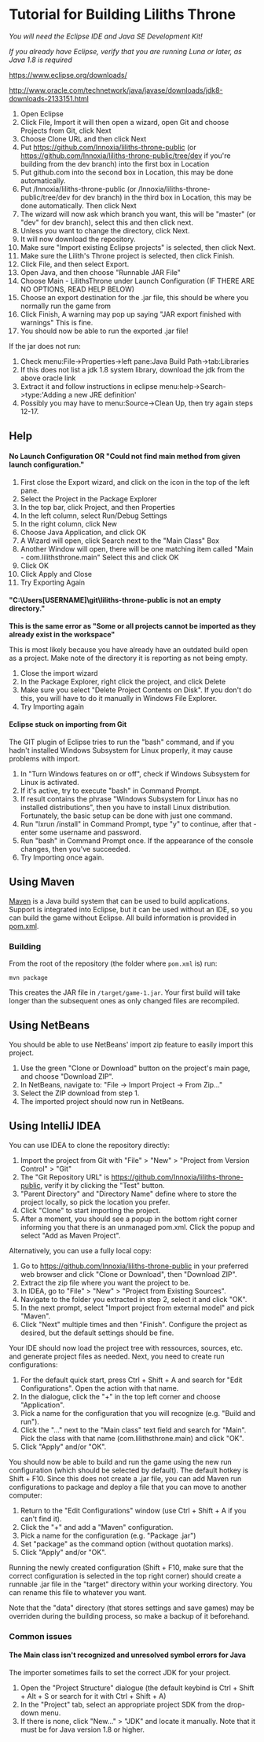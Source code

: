 # **Tutorial for Building Liliths Throne**

*You will need the Eclipse IDE and Java SE Development Kit!*

*If you already have Eclipse, verify that you are running Luna or later, as Java 1.8 is required*

https://www.eclipse.org/downloads/

http://www.oracle.com/technetwork/java/javase/downloads/jdk8-downloads-2133151.html


1. Open Eclipse
2. Click File, Import it will then open a wizard, open Git and choose Projects from Git, click Next
3. Choose Clone URL and then click Next
4. Put https://github.com/Innoxia/liliths-throne-public (or https://github.com/Innoxia/liliths-throne-public/tree/dev if you're building from the dev branch) into the first box in Location
5. Put github.com into the second box in Location, this may be done automatically.
6. Put /Innoxia/liliths-throne-public (or /Innoxia/liliths-throne-public/tree/dev for dev branch) in the third box in Location, this may be done automatically. Then click Next
7. The wizard will now ask which branch you want, this will be "master" (or "dev" for dev branch), select this and then click next.
8. Unless you want to change the directory, click Next.
9. It will now download the repository.
10. Make sure "Import existing Eclipse projects" is selected, then click Next.
11. Make sure the Lilith's Throne project is selected, then click Finish.
12. Click File, and then select Export.
13. Open Java, and then choose "Runnable JAR File"
14. Choose Main - LilithsThrone under Launch Configuration (IF THERE ARE NO OPTIONS, READ HELP BELOW)
15. Choose an export destination for the .jar file, this should be where you normally run the game from
16. Click Finish, A warning may pop up saying "JAR export finished with warnings" This is fine.
17. You should now be able to run the exported .jar file!

If the jar does not run:
1. Check menu:File->Properties->left pane:Java Build Path->tab:Libraries
2. If this does not list a jdk 1.8 system library, download the jdk from the above oracle link
3. Extract it and follow instructions in eclipse menu:help->Search->type:'Adding a new JRE definition'
4. Possibly you may have to menu:Source->Clean Up, then try again steps 12-17.

## Help
#### No Launch Configuration OR "Could not find main method from given launch configuration."
1. First close the Export wizard, and click on the icon in the top of the left pane.
2. Select the Project in the Package Explorer
3. In the top bar, click Project, and then Properties
4. In the left column, select Run/Debug Settings
5. In the right column, click New
6. Choose Java Application, and click OK
7. A Wizard will open, click Search next to the "Main Class" Box
8. Another Window will open, there will be one matching item called "Main - com.lilithsthrone.main" Select this and click OK
9. Click OK
10. Click Apply and Close
11. Try Exporting Again


####  "C:\Users\[USERNAME]\git\liliths-throne-public is not an empty directory."
**This is the same error as "Some or all projects cannot be imported as they already exist in the workspace"**

This is most likely because you have already have an outdated build open as a project. Make note of the directory it is reporting as not being empty.
1. Close the import wizard
2. In the Package Explorer, right click the project, and click Delete
3. Make sure you select "Delete Project Contents on Disk". If you don't do this, you will have to do it manually in Windows File Explorer.
4. Try Importing again

####  Eclipse stuck on importing from Git
The GIT plugin of Eclipse tries to run the "bash" command, and if you hadn't installed Windows Subsystem for Linux  properly, it may cause problems with import.
1. In "Turn Windows features on or off", check if Windows Subsystem for Linux is activated.
2. If it's active, try to execute "bash" in Command Prompt.
3. If result contains the phrase "Windows Subsystem for Linux has no installed distributions", then you have to install Linux distribution. Fortunately, the basic setup can be done with just one command.
4. Run "lxrun /install" in Command Prompt, type "y" to continue, after that - enter some username and password.
5. Run "bash" in Command Prompt once. If the appearance of the console changes, then you've succeeded.
6. Try Importing once again.

## Using Maven
[Maven](https://maven.apache.org) is a Java build system that can be used to build applications.
Support is integrated into Eclipse, but it can be used without an IDE, so you can build the game without Eclipse.
All build information is provided in [pom.xml](/pom.xml).

### Building
From the root of the repository (the folder where `pom.xml` is) run:

```
mvn package
```

This creates the JAR file in `/target/game-1.jar`.
Your first build will take longer than the subsequent ones as only changed files are recompiled.

## Using NetBeans
You should be able to use NetBeans' import zip feature to easily import this project.
1. Use the green "Clone or Download" button on the project's main page, and choose "Download ZIP".
2. In NetBeans, navigate to: "File -> Import Project -> From Zip..."
3. Select the ZIP download from step 1.
4. The imported project should now run in NetBeans.

## Using IntelliJ IDEA
You can use IDEA to clone the repository directly:
1. Import the project from Git with "File" > "New" > "Project from Version Control" > "Git"
2. The "Git Repository URL" is https://github.com/Innoxia/liliths-throne-public, verify it by clicking the "Test" button.
3. "Parent Directory" and "Directory Name" define where to store the project locally, so pick the location you prefer.
4. Click "Clone" to start importing the project.
5. After a moment, you should see a popup in the bottom right corner informing you that there is an unmanaged pom.xml. Click the popup and select "Add as Maven Project".

Alternatively, you can use a fully local copy:
1. Go to https://github.com/Innoxia/liliths-throne-public in your preferred web browser and click "Clone or Download", then "Download ZIP".
2. Extract the zip file where you want the project to be.
3. In IDEA, go to "File" > "New" > "Project from Existing Sources".
4. Navigate to the folder you extracted in step 2, select it and click "OK".
5. In the next prompt, select "Import project from external model" and pick "Maven".
6. Click "Next" multiple times and then "Finish". Configure the project as desired, but the default settings should be fine.

Your IDE should now load the project tree with ressources, sources, etc. and generate project files as needed. Next, you need to create run configurations:
1. For the default quick start, press Ctrl + Shift + A and search for "Edit Configurations". Open the action with that name.
2. In the dialogue, click the "+" in the top left corner and choose "Application".
3. Pick a name for the configuration that you will recognize (e.g. "Build and run").
4. Click the "..." next to the "Main class" text field and search for "Main". Pick the class with that name (com.lilithsthrone.main) and click "OK".
5. Click "Apply" and/or "OK".

You should now be able to build and run the game using the new run configuration (which should be selected by default). The default hotkey is Shift + F10.
Since this does not create a .jar file, you can add Maven run configurations to package and deploy a file that you can move to another computer:
1. Return to the "Edit Configurations" window (use Ctrl + Shift + A if you can't find it).
2. Click the "+" and add a "Maven" configuration.
3. Pick a name for the configuration (e.g. "Package .jar")
4. Set "package" as the command option (without quotation marks).
5. Click "Apply" and/or "OK".

Running the newly created configuration (Shift + F10, make sure that the correct configuration is selected in the top right corner) should create a runnable .jar file in the "target" directory within your working directory. You can rename this file to whatever you want.

Note that the "data" directory (that stores settings and save games) may be overriden during the building process, so make a backup of it beforehand.

### Common issues

#### The Main class isn't recognized and unresolved symbol errors for Java

The importer sometimes fails to set the correct JDK for your project.
1. Open the "Project Structure" dialogue (the default keybind is Ctrl + Shift + Alt + S or search for it with Ctrl + Shift + A)
2. In the "Project" tab, select an appropriate project SDK from the drop-down menu.
3. If there is none, click "New..." > "JDK" and locate it manually. Note that it must be for Java version 1.8 or higher.
